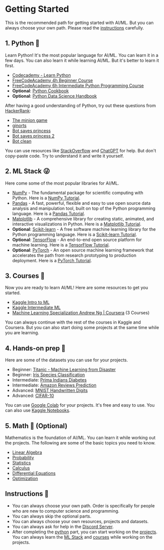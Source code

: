 # Getting Started
This is the recommended path for getting started with AI/ML. But you can always choose your own path. Please read 
the [instructions](#instructions-) carefully.

## 1. Python 🐍
Learn Python! It's the most popular language for AI/ML. You can learn it in a few days. You can also learn it while 
learning AI/ML. But it's better to learn it first.

* [Codecademy - Learn Python](https://www.codecademy.com/learn/learn-python)
* [FreeCodeAcademy 4h Beginner Course](https://youtu.be/rfscVS0vtbw)
* [FreeCodeAcademy 6h Intermediate Python Programming Course](https://youtu.be/HGOBQPFzWKo)
* **Optional**: [Python Cookbook](https://www.oreilly.com/library/view/python-cookbook-3rd/9781449357337/)
* **Optional**: [Python Data Science Handbook](https://jakevdp.github.io/PythonDataScienceHandbook/)

After having a good understanding of Python, try out these questions from [HackerRank](https://www.hackerrank.com/):
- [The minion game](https://www.hackerrank.com/challenges/the-minion-game/problem?isFullScreen=true)
- [ginorts](https://www.hackerrank.com/challenges/ginorts/problem?isFullScreen=true)
- [Bot saves princess](https://www.hackerrank.com/challenges/saveprincess?isFullScreen=true&hr_b=1)
- [Bot saves princess 2](https://www.hackerrank.com/challenges/saveprincess2?isFullScreen=true&hr_b=1)
- [Bot clean](https://www.hackerrank.com/challenges/botclean?isFullScreen=true&hr_b=1)

You can use resources like [StackOverflow](https://stackoverflow.com/) and [ChatGPT](https://chat.openai.com/) for 
help. But don't copy-paste code. Try to understand it and write it yourself.

## 2. ML Stack 😜
Here come some of the most popular libraries for AI/ML. 

* [NumPy](https://numpy.org/) - The fundamental package for scientific computing with Python. Here is a [NumPy Tutorial](https://youtu.be/9JUAPgtkKpI).
* [Pandas](https://pandas.pydata.org/) - A fast, powerful, flexible and easy to use open source data analysis and manipulation tool, built on top of the Python programming language. Here is a [Pandas Tutorial](https://youtu.be/vmEHCJofslg).
* [Matplotlib](https://matplotlib.org/) - A comprehensive library for creating static, animated, and interactive visualizations in Python. Here is a [Matplotlib Tutorial](https://youtu.be/3Xc3CA655Y4).
* **Optional**: [Scikit-learn](https://scikit-learn.org/stable/) - A free software machine learning library for the 
  Python 
  programming language. Here is a [Scikit-learn Tutorial](https://youtu.be/0B5eIE_1vpU).
* **Optional**: [TensorFlow](https://www.tensorflow.org/) - An end-to-end open source platform for machine learning. Here is a [TensorFlow Tutorial](https://youtu.be/tPYj3fFJGjk).
* **Optional**: [PyTorch](https://pytorch.org/) - An open source machine learning framework that accelerates the path from research prototyping to production deployment. Here is a [PyTorch Tutorial](https://youtu.be/EMXfZB8FVUA).

## 3. Courses 🤖
Now you are ready to learn AI/ML! Here are some resources to get you started.
* [Kaggle Intro to ML](https://www.kaggle.com/learn/intro-to-machine-learning)
* [Kaggle Intermediate ML](https://www.kaggle.com/learn/intermediate-machine-learning)
* [Machine Learning Specialization Andrew Ng | Coursera](https://www.coursera.org/specializations/machine-learning-introduction) (3 Courses)

You can always continue with the rest of the courses in Kaggle and Coursera. But you can also start doing some 
projects at the same time while you are learning.

## 4. Hands-on prep 🚀
Here are some of the datasets you can use for your projects.
* Beginner: [Titanic - Machine Learning from Disaster](https://www.kaggle.com/competitions/titanic/data)
* Beginner: [Iris Species Classification](https://www.kaggle.com/datasets/uciml/iris)
* Intermediate: [Prima Indians Diabetes](https://www.kaggle.com/datasets/uciml/pima-indians-diabetes-database)
* Intermediate: [Amazon Reviews Prediction](https://www.kaggle.com/datasets/bittlingmayer/amazonreviews)
* Advanced: [MNIST Handwritten Digits](https://www.tensorflow.org/datasets/catalog/mnist)
* Advanced: [CIFAR-10](https://www.cs.toronto.edu/~kriz/cifar.html)

You can use [Google Colab](https://colab.google/) for your projects. It's free and easy to use. You can also use 
[Kaggle Notebooks](https://www.kaggle.com/docs/notebooks).

## 5. Math 🧮 (Optional)
Mathematics is the foundation of AI/ML. You can learn it while working out the projects. The following are some of 
the basic topics you need to know.
* [Linear Algebra](https://www.khanacademy.org/math/linear-algebra)
* [Probability](https://www.khanacademy.org/math/statistics-probability/probability-library)
* [Statistics](https://www.khanacademy.org/math/statistics-probability)
* [Calculus](https://www.khanacademy.org/math/calculus-1)
* [Differential Equations](https://www.khanacademy.org/math/differential-equations)
* [Optimization](https://www.khanacademy.org/math/multivariable-calculus/multivariable-derivatives)

## Instructions 📝
* You can always choose your own path. Order is specifically for people who 
  are new to computer science and programming.
* You can always skip the optional parts.
* You can always choose your own resources, projects and datasets.
* You can always ask for help in the [Discord Server](https://discord.com/channels/1086178685385719868/1145307700406796392).
* After completing the [python](#1-python-) part, you can start working on the [projects](#4-hands-on-prep-). 
  You can always learn the [ML Stack](#2-ml-stack-) and [courses](#3-courses-) while working on the projects.